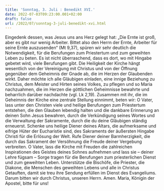 ```yaml
---
title: 'Sonntag, 3. Juli : Benedikt XVI.'
date: 2022-07-03T09:23:00.001+02:00
draft: false
url: /2022/07/sonntag-3-juli-benedikt-xvi.html
---
```


Eingedenk dessen, was Jesus uns ans Herz gelegt hat: „Die Ernte ist groß, aber es gibt nur wenig Arbeiter. Bittet also den Herrn der Ernte, Arbeiter für seine Ernte auszusenden“ (Mt 9,37), spüren wir sehr deutlich die Notwendigkeit, für die Berufungen zum Priestertum und zum geweihten Leben zu beten. Es ist nicht überraschend, dass es dort, wo mit Hingabe gebetet wird, viele Berufungen gibt. Die Heiligkeit der Kirche hängt wesentlich von der Vereinigung mit Christus und von der Öffnung gegenüber dem Geheimnis der Gnade ab, die im Herzen der Glaubenden wirkt. Daher möchte ich alle Gläubigen einladen, eine innige Beziehung zu Christus, dem Meister und Hirten seines Volkes, zu pflegen und so Maria nachzuahmen, die im Herzen die göttlichen Geheimnisse bewahrte und beharrlich darüber nachdachte (vgl. Lk 2,19). Zusammen mit ihr, die im Geheimnis der Kirche eine zentrale Stellung einnimmt, beten wir: O Vater, lass unter den Christen viele und heilige Berufungen zum Priestertum entstehen, die den Glauben lebendig halten und die dankbare Erinnerung an deinen Sohn Jesus bewahren, durch die Verkündigung seines Wortes und die Verwaltung der Sakramente, durch die du deine Gläubigen ständig erneuerst. Schenke uns heilige Diener deines Altars, die aufmerksame und eifrige Hüter der Eucharistie sind, des Sakraments der äußersten Hingabe Christi für die Erlösung der Welt. Rufe Diener deiner Barmherzigkeit, die durch das Sakrament der Versöhnung die Freude deiner Vergebung verbreiten. O Vater, lass die Kirche mit Freuden die zahlreichen Inspirationen des Geistes deines Sohnes aufnehmen und lass sie – deiner Lehre fügsam – Sorge tragen für die Berufungen zum priesterlichen Dienst und zum geweihten Leben. Unterstütze die Bischöfe, die Priester, die Diakone, die Menschen des geweihten Lebens und alle in Christus Getauften, damit sie treu ihre Sendung erfüllen im Dienst des Evangeliums. Darum bitten wir durch Christus, unseren Herrn. Amen. Maria, Königin der Apostel, bitte für uns!